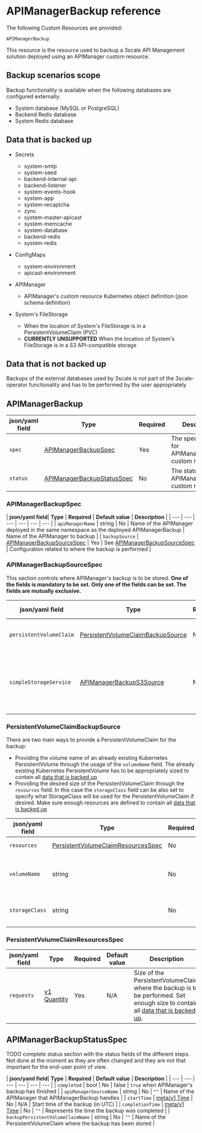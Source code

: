 # APIManagerBackup reference

The following Custom Resources are provided:

`APIManagerBackup`

This resource is the resource used to backup a 3scale API Management solution
deployed using an APIManager custom resource.

## Backup scenarios scope

Backup functionality is available when the following databases are
configured externally:
* System database (MySQL or PostgreSQL)
* Backend Redis database
* System Redis database

## Data that is backed up

* Secrets
  * system-smtp
  * system-seed
  * backend-internal-api
  * backend-listener
  * system-events-hook
  * system-app
  * system-recaptcha
  * zync
  * system-master-apicast
  * system-memcache
  * system-database
  * backend-redis
  * system-redis

* ConfigMaps
  * system-environment
  * apicast-environment

* APIManager
  * APIManager's custom resource Kubernetes object definition (json schema definition)

* System's FileStorage
  *  When the location of System's FileStorage is in a PersistentVolumeClaim (PVC)
  * **CURRENTLY UNSUPPORTED** When the location of System's FileStorage is in a S3 API-compatible storage

## Data that is not backed up

Backups of the external databases used by 3scale is not part of the
3scale-operator functionality and has to be performed by the user appropriately

## APIManagerBackup

| **json/yaml field**| **Type** | **Required** | **Description** |
| --- | --- | --- | --- |
| `spec` | [APIManagerBackupSpec](#APIManagerBackupSpec) | Yes | The specfication for APIManagerBackup custom resource |
| `status` | [APIManagerBackupStatusSpec](#APIManagerBackupStatusSpec) | No | The status of APIManagerBackup custom resource |

### APIManagerBackupSpec

| **json/yaml field**| **Type** | **Required** | **Default value** | **Description** |
| --- | --- | --- | --- | --- | --- |
| `apiManagerName` | string | No | Name of the APIManager deployed in the same namespace as the deployed APIManagerBackup | Name of the APIManager to backup |
| `backupSource` | [APIManagerBackupSourceSpec](#APIManagerBackupSourceSpec) | Yes | See [APIManagerBackupSourceSpec](#APIManagerBackupSourceSpec) | Configuration related to where the backup is performed |

### APIManagerBackupSourceSpec

This section controls where APIManager's backup is to be stored.
**One of the fields is mandatory to be set. Only one of the fields can be set. The fields are mutually exclusive.**

| **json/yaml field**| **Type** | **Required** | **Default value** | **Description** |
| --- | --- | --- | --- | --- |
| `persistentVolumeClaim` | [PersistentVolumeClaimBackupSource](#PersistentVolumeClaimBackupSource) | No | nil | APIManager backup destination in PVC |
| `simpleStorageService` | [APIManagerBackupS3Source](#APIManagerBackupS3Source) | No | nil | **CURRENTLY UNSUPPORTED** APIManager backup destination in S3 api-compatible service |

### PersistentVolumeClaimBackupSource

There are two main ways to provide a PersistentVolumeClaim for the backup:
* Providing the volume name of an already existing Kubernetes PersistentVolume
  through the usage of the `volumeName` field. The already existing Kubernetes
  PersistentVolume has to be appropriately sized to contain
  all [data that is backed up](#data-that-is-backed-up)
* Providing the desired size of the PersistentVolumeClaim through the
  `resources` field. In this case the `storageClass` field
  can be also set to specify what StorageClass will be used for the
  PersistentVolumeClaim if desired. Make sure enough resources are defined
  to contain all [data that is backed up](#data-that-is-backed-up)

| **json/yaml field**| **Type** | **Required** | **Default value** | **Description** |
| --- | --- | --- | --- | --- |
| `resources` | [PersistentVolumeClaimResourcesSpec](#PersistentVolumeClaimResourcesSpec) | No | See [PersistentVolumeClaimResourcesSpec](#PersistentVolumeClaimResourcesSpec) | 
| `volumeName` | string | No | N/A | A binding reference to the PersistentVolume backing this claim. This is not the persistentVolumeClaim name. See the field `volumeName` in the [Kubernetes PersistentVolumeClaim API reference](#https://kubernetes.io/docs/reference/generated/kubernetes-api/v1.13/#persistentvolumeclaimspec-v1-core) for more information |
| `storageClass` | string | No | N/A | Name of the StorageClass required by the claim. More info: https://kubernetes.io/docs/concepts/storage/persistent-volumes#class-1 |

### PersistentVolumeClaimResourcesSpec

| **json/yaml field**| **Type** | **Required** | **Default value** | **Description** |
| --- | --- | --- | --- | --- |
| `requests` | [v1 Quantity](#https://kubernetes.io/docs/reference/generated/kubernetes-api/v1.16/#quantity-resource-core) | Yes | N/A | Size of the PersistentVolumeClaim where the backup is to be performed. Set enough size to contain all [data that is backed up](#data-that-is-backed-up).

## APIManagerBackupStatusSpec

TODO complete status section with the status fields of the different steps. Not done at the moment as they are often changed
and they are not that important for the end-user point of view.

| **json/yaml field**| **Type** | **Required** | **Default value** | **Description** |
| --- | --- | --- | --- | --- | --- |
| `completed` | bool | No | false | `true` when APIManager's backup has finished |
| `apiManagerSourceName` | string | No | `""` | Name of the APIManager that APIManagerBackup handles |
| `startTime` | [meta/v1 Time](#https://kubernetes.io/docs/reference/generated/kubernetes-api/v1.16/#time-v1-meta) | No | N/A | Start time of the backup (in UTC) |
| `completionTime` | [meta/v1 Time](#https://kubernetes.io/docs/reference/generated/kubernetes-api/v1.16/#time-v1-meta) | No | `""` | Represents the time the backup was completed | 
| `backupPersistentVolumeClaimName` | string | No | `""` | Name of the PersistentVolumeClaim where the backup has been stored |